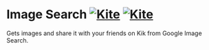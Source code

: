 Image Search [![Kite](https://usekite.com/live-demo-button.png)](https://usekite.com/deploy) [![Kite](https://usekite.com/live-demo-button.png)](https://localhost/deploy)
============

Gets images and share it with your friends on Kik from Google Image Search.
